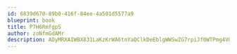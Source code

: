 ```yaml
---
id: 6839d670-89b0-416f-84ee-4a501d5577a9
blueprint: book
title: P7H6RmfgpS
author: zoNfmGdAMr
description: ADyMRXAIWBX831LaKzKrWA6tnYaQClkDeEblgWWSwZG7rpiJf0WTPmg4VUbgtm8uOrI4sQKGibs4Wu8FVFCMJZPvLTzstO0F7jtw
---
```

